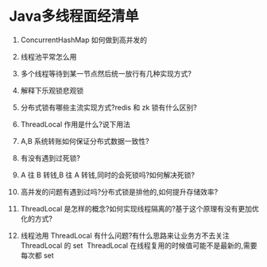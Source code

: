 # Java多线程面经清单

1. ConcurrentHashMap 如何做到高并发的

2. 线程池平常怎么用

3. 多个线程等待到某一节点然后统一放行有几种实现方式?

4. 解释下乐观锁悲观锁

5. 分布式锁有哪些主流实现方式?redis 和 zk 锁有什么区别?

6. ThreadLocal 作用是什么?说下用法

7. A,B 系统转账如何保证分布式数据一致性?

8. 有没有遇到过死锁?

9. A 往 B 转钱,B 往 A 转钱,同时的会死锁吗?如何解决死锁?

10. 高并发的问题有遇到过吗?分布式锁是排他的,如何提升存储效率?

11. ThreadLocal 是怎样的概念?如何实现线程隔离的?基于这个原理有没有更加优化的方式? ​

12. 线程池用 ThreadLocal 有什么问题?有什么思路来让业务方不去关注 ThreadLocal 的 set ​ ThreadLocal 在线程复用的时候值可能不是最新的,需要每次都 set
